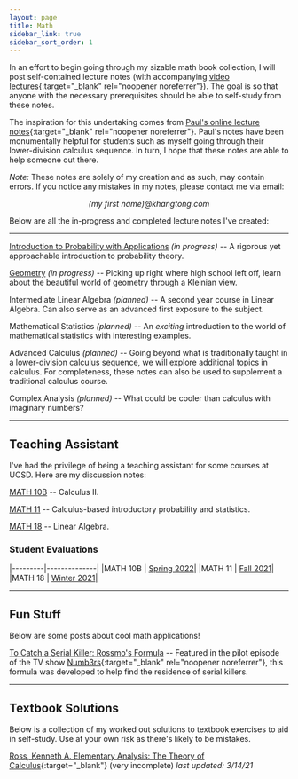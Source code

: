 ```yaml
---
layout: page
title: Math
sidebar_link: true
sidebar_sort_order: 1
---
```


In an effort to begin going through my sizable math book collection, I will post 
self-contained lecture notes (with accompanying [video lectures](https://www.youtube.com/channel/UCPxEP_IWPezOlK1WiQzO8tA){:target="_blank" rel="noopener noreferrer"}). 
The goal is so that anyone with the necessary prerequisites should be able to self-study from these notes. 

The inspiration for this undertaking comes from 
[Paul's online lecture notes](https://tutorial.math.lamar.edu){:target="_blank" rel="noopener noreferrer"}.
Paul's notes have been monumentally helpful for students such as myself going through
their lower-division calculus sequence. In turn, I hope that these notes are able to help
someone out there. 

*Note:* These notes are solely of my creation and as such, may contain errors. If you notice
any mistakes in my notes, please contact me via email: 

<p style="text-align: center;"><i>(my first name)@khangtong.com</i></p>

Below are all the in-progress and completed lecture notes I've created:

---

[Introduction to Probability with Applications](intro-probability) *(in progress)* -- A rigorous yet approachable introduction to probability theory.

[Geometry](geometry) *(in progress)* -- Picking up right where high school left off, learn about the beautiful world of geometry through a Kleinian view. 

Intermediate Linear Algebra *(planned)* -- A second year course in Linear Algebra. Can also serve as an advanced first exposure to the subject.

Mathematical Statistics *(planned)* -- An *exciting* introduction to the world of mathematical statistics with interesting examples.

Advanced Calculus *(planned)* -- Going beyond what is traditionally taught in a lower-division calculus sequence, we will explore additional topics in calculus. For completeness, these notes can also be used to supplement a traditional calculus course.

Complex Analysis *(planned)* -- What could be cooler than calculus with imaginary numbers?

---

## Teaching Assistant

I've had the privilege of being a teaching assistant for some courses at UCSD. Here are my discussion notes:

[MATH 10B](10b) -- Calculus II.

[MATH 11](11) -- Calculus-based introductory probability and statistics.

[MATH 18](18) -- Linear Algebra.

### Student Evaluations

|---------|--------------|
|MATH 10B | [Spring 2022](evals/WI22-10B.pdf)|
|MATH 11  | [Fall 2021](evals/FA21-11.pdf)|
|MATH 18  | [Winter 2021](evals/WI21-18.pdf)|

---

## Fun Stuff

Below are some posts about cool math applications!

[To Catch a Serial Killer: Rossmo's Formula](fun/rossmo) -- Featured in the pilot episode of the TV show [Numb3rs](https://en.wikipedia.org/wiki/Numbers_(TV_series)){:target="_blank" rel="noopener noreferrer"}, this formula was developed to help find the residence of serial killers.

---

## Textbook Solutions

Below is a collection of my worked out solutions to textbook exercises to aid in self-study. Use at your own risk as there's likely to be mistakes.

[Ross, Kenneth A. Elementary Analysis: The Theory of Calculus](solutions/ross-elementary-analysis-solutions.pdf){:target="_blank"} (very incomplete) *last updated: 3/14/21*
